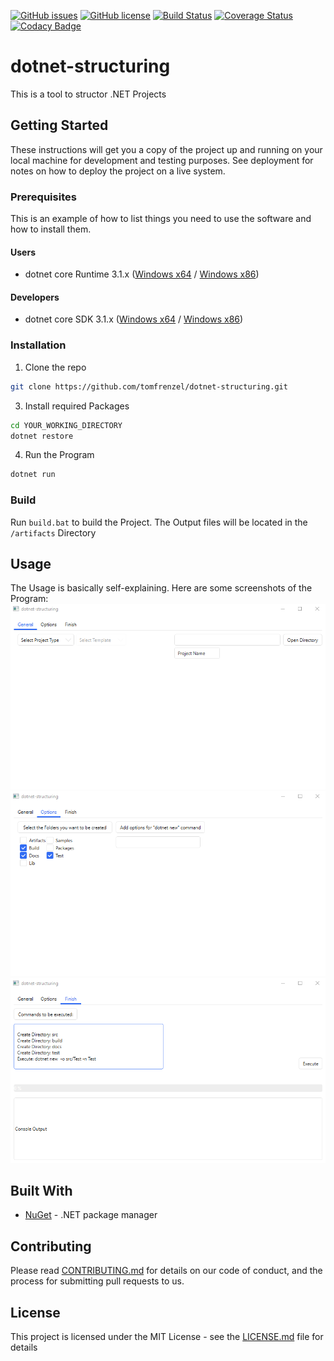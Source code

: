 [![GitHub issues](https://img.shields.io/github/issues/tomfrenzel/dotnet-structuring)](https://github.com/tomfrenzel/dotnet-structuring/issues)
[![GitHub license](https://img.shields.io/github/license/tomfrenzel/dotnet-structuring)](https://github.com/tomfrenzel/dotnet-structuring/blob/master/LICENSE)
[![Build Status](https://dev.azure.com/tomfrenzel/dotnet-structuring/_apis/build/status/dotnet-structuring%20CI-master?branchName=master)](https://dev.azure.com/tomfrenzel/dotnet-structuring/_build/latest?definitionId=10&branchName=master)
[![Coverage Status](https://coveralls.io/repos/github/tomfrenzel/dotnet-structuring/badge.svg?branch=codecoverage)](https://coveralls.io/github/tomfrenzel/dotnet-structuring?branch=codecoverage)
[![Codacy Badge](https://api.codacy.com/project/badge/Grade/16af892b784c4b049b34622c3949a3d2)](https://www.codacy.com/manual/tomfrenzel/dotnet-structuring?utm_source=github.com&amp;utm_medium=referral&amp;utm_content=tomfrenzel/dotnet-structuring&amp;utm_campaign=Badge_Grade)


# dotnet-structuring

This is a tool to structor .NET Projects

## Getting Started

These instructions will get you a copy of the project up and running on your local machine for development and testing purposes. See deployment for notes on how to deploy the project on a live system.

### Prerequisites

This is an example of how to list things you need to use the software and how to install them.

#### Users
* dotnet core Runtime 3.1.x ([Windows x64](https://dotnet.microsoft.com/download/dotnet-core/thank-you/runtime-aspnetcore-3.1.0-windows-x64-installer) / [Windows x86](https://dotnet.microsoft.com/download/dotnet-core/thank-you/runtime-aspnetcore-3.1.0-windows-x86-installer))

#### Developers
* dotnet core SDK 3.1.x ([Windows x64](https://dotnet.microsoft.com/download/dotnet-core/thank-you/sdk-3.1.100-windows-x64-installer) / [Windows x86](https://dotnet.microsoft.com/download/dotnet-core/thank-you/sdk-3.1.100-windows-x86-installer))

### Installation

1. Clone the repo
```sh
git clone https://github.com/tomfrenzel/dotnet-structuring.git
```
3. Install required Packages
```sh
cd YOUR_WORKING_DIRECTORY
dotnet restore
```
4. Run the Program
```sh
dotnet run
```

### Build

Run ```build.bat``` to build the Project. The Output files will be located in the ```/artifacts``` Directory

## Usage

The Usage is basically self-explaining. Here are some screenshots of the Program:
![General](samples/screenshots/general.png)
![Options](samples/screenshots/options.png)
![Finish](samples/screenshots/finish.png)

## Built With

* [NuGet](https://www.nuget.org/) - .NET package manager

## Contributing

Please read [CONTRIBUTING.md](https://gist.github.com/PurpleBooth/b24679402957c63ec426) for details on our code of conduct, and the process for submitting pull requests to us.

## License

This project is licensed under the MIT License - see the [LICENSE.md](LICENSE) file for details

